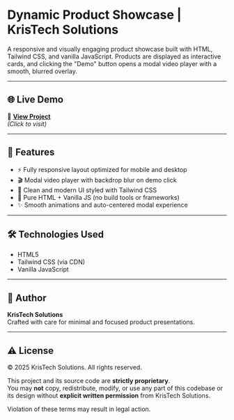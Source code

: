 # Dynamic Product Showcase | KrisTech Solutions

A responsive and visually engaging product showcase built with HTML, Tailwind CSS, and vanilla JavaScript. Products are displayed as interactive cards, and clicking the "Demo" button opens a modal video player with a smooth, blurred overlay.

---

## 🌐 Live Demo

🔗 **[View Project](https://dikshakh011.github.io/krish-tech-solutions/)**  
    *(Click to visit)*

---

## 🚀 Features

- ⚡ Fully responsive layout optimized for mobile and desktop
- 🎬 Modal video player with backdrop blur on demo click
- 💎 Clean and modern UI styled with Tailwind CSS
- 🧩 Pure HTML + Vanilla JS (no build tools or frameworks)
- ✨ Smooth animations and auto-centered modal experience

---

## 🛠️ Technologies Used

- HTML5  
- Tailwind CSS (via CDN)  
- Vanilla JavaScript  

---

## 🙌 Author

**KrisTech Solutions**  
Crafted with care for minimal and focused product presentations.

---

## ⚠️ License

© 2025 KrisTech Solutions. All rights reserved.

This project and its source code are **strictly proprietary**.  
You may **not** copy, redistribute, modify, or use any part of this codebase or its design without **explicit written permission** from KrisTech Solutions.

Violation of these terms may result in legal action.



